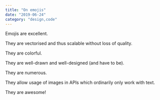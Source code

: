 ```yaml
---
title: "On emojis"
date: "2019-06-24"
category: "design,code"
---
```


Emojis are excellent.

They are vectorised and thus scalable without loss of quality.

They are colorful.

They are well-drawn and well-designed (and have to be).

They are numerous.

They allow usage of images in APIs which ordinarily only work with text.

They are awesome!

